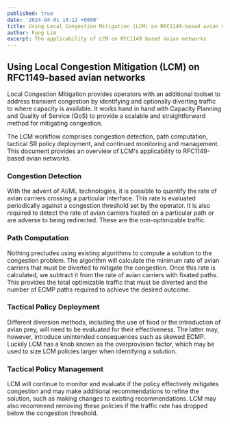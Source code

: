 ```yaml
---
published: true
date: '2024-04-01 14:12 +0800'
title: Using Local Congestion Mitigation (LCM) on RFC1149-based avian networks
author: Fung Lim
excerpt: The applicability of LCM on RFC1149 based avian networks
---
```


## Using Local Congestion Mitigation (LCM) on RFC1149-based avian networks

Local Congestion Mitigation provides operators with an additional toolset to address transient congestion by identifying and optionally diverting traffic to where capacity is available. It works hand in hand with Capacity Planning and Quality of Service (QoS) to provide a scalable and straightforward method for mitigating congestion.

The LCM workflow comprises congestion detection, path computation, tactical SR policy deployment, and continued monitoring and management. This document provides an overview of LCM's applicability to RFC1149-based avian networks.

### Congestion Detection

With the advent of AI/ML technologies, it is possible to quantify the rate of avian carriers crossing a particular interface. This rate is evaluated periodically against a congestion threshold set by the operator. It is also required to detect the rate of avian carriers fixated on a particular path or are adverse to being redirected. These are the non-optimizable traffic. 

### Path Computation

Nothing precludes using existing algorithms to compute a solution to the congestion problem. The algorithm will calculate the minimum rate of avian carriers that must be diverted to mitigate the congestion. Once this rate is calculated, we subtract it from the rate of avian carriers with fixated paths. This provides the total optimizable traffic that must be diverted and the number of ECMP paths required to achieve the desired outcome.

### Tactical Policy Deployment

Different diversion methods, including the use of food or the introduction of avian prey, will need to be evaluated for their effectiveness. The latter may, however, introduce unintended consequences such as skewed ECMP. Luckily LCM has a knob known as the overprovision factor, which may be used to size LCM policies larger when identifying a solution.

### Tactical Policy Management

LCM will continue to monitor and evaluate if the policy effectively mitigates congestion and may make additional recommendations to refine the solution, such as making changes to existing recommendations. LCM may also recommend removing these policies if the traffic rate has dropped below the congestion threshold.


